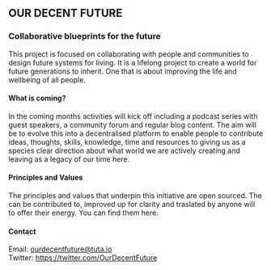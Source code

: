 ## OUR DECENT FUTURE
### Collaborative blueprints for the future

This project is focused on collaborating with people and communities to design future systems for living.
It is a lifelong project to create a world for future generations to inherit. One that is about improving the life and wellbeing of all people. 

#### What is coming?
In the coming months activities will kick off including a podcast series with guest speakers, a community forum and regular blog content. The aim will be to evolve this into a decentralised platform to enable people to contribute ideas, thoughts, skills, knowledge, time and resources to giving us as a species clear direction about what world we are actively creating and leaving as a legacy of our time here.

#### Principles and Values
The principles and values that underpin this initiative are open sourced. The can be contributed to, improved up for clarity and traslated by anyone will to offer their energy. You can find them here.

#### Contact
Email: ourdecentfuture@tuta.io
<br>
Twitter: https://twitter.com/OurDecentFuture
